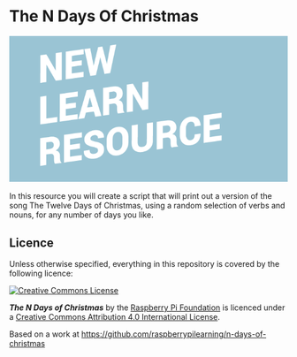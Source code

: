 # The N Days Of Christmas

![](cover.png)

In this resource you will create a script that will print out a version of the song The Twelve Days of Christmas, using a random selection of verbs and nouns, for any number of days you like.

## Licence

Unless otherwise specified, everything in this repository is covered by the following licence:

[![Creative Commons License](http://i.creativecommons.org/l/by-sa/4.0/88x31.png)](http://creativecommons.org/licenses/by-sa/4.0/)

***The N Days of Christmas*** by the [Raspberry Pi Foundation](http://www.raspberrypi.org) is licenced under a [Creative Commons Attribution 4.0 International License](http://creativecommons.org/licenses/by-sa/4.0/).

Based on a work at https://github.com/raspberrypilearning/n-days-of-christmas
